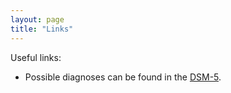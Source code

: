 ```yaml
---
layout: page
title: "Links"
---
```


Useful links:

* Possible diagnoses can be found in the [DSM-5](https://en.wikipedia.org/wiki/DSM-5).

